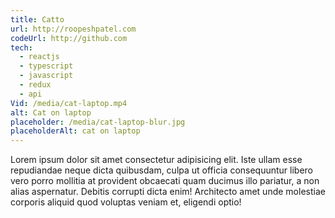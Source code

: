 ```yaml
---
title: Catto
url: http://roopeshpatel.com
codeUrl: http://github.com
tech:
  - reactjs
  - typescript
  - javascript
  - redux
  - api
Vid: /media/cat-laptop.mp4
alt: Cat on laptop
placeholder: /media/cat-laptop-blur.jpg
placeholderAlt: cat on laptop
---
```


Lorem ipsum dolor sit amet consectetur adipisicing elit. Iste ullam esse repudiandae neque dicta quibusdam, culpa ut officia consequuntur libero vero porro mollitia at provident obcaecati quam ducimus illo pariatur, a non alias aspernatur. Debitis corrupti dicta enim! Architecto amet unde molestiae corporis aliquid quod voluptas veniam et, eligendi optio!
